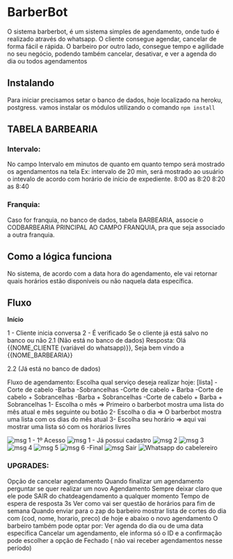 # BarberBot

O sistema barberbot, é um sistema simples de agendamento, onde tudo é realizado através do whatsapp. O cliente consegue agendar, cancelar de forma fácil e rápida.
O barbeiro por outro lado, consegue tempo e agilidade no seu negócio, podendo também cancelar, desativar, e ver a agenda do dia ou todos agendamentos

## Instalando

Para iniciar precisamos setar o banco de dados, hoje localizado na heroku, postgress. vamos instalar os módulos utilizando o comando `npm install`

## TABELA BARBEARIA

### Intervalo:

No campo Intervalo em minutos de quanto em quanto tempo será mostrado os agendamentos na tela 
Ex: intervalo de 20 min, será mostrado ao usuário o intevalo de acordo com horário de início de expediente.
8:00 as 8:20
8:20 as 8:40

### Franquia:

Caso for franquia, no banco de dados, tabela BARBEARIA, associe o CODBARBEARIA PRINCIPAL AO CAMPO FRANQUIA, pra que seja associado a outra franquia.

## Como a lógica funciona

No sistema, de acordo com a data hora do agendamento, ele vai retornar quais horários estão disponíveis
ou não naquela data específica.

## Fluxo

**Início**

1 - Cliente inicia conversa
2 - É verificado Se o cliente já está salvo no banco ou não
2.1 (Não está no banco de dados)
    Resposta: Olá {{NOME_CLIENTE (variável do whatsapp)}}, Seja bem vindo a {{NOME_BARBEARIA}}

2.2 (Já está no banco de dados)

Fluxo de agendamento:
Escolha qual serviço deseja realizar hoje:
[lista]
-Corte de cabelo
-Barba
-Sobrancelhas
-Corte de cabelo + Barba
-Corte de cabelo + Sobrancelhas
-Barba + Sobrancelhas
-Corte de cabelo + Barba + Sobrancelhas
1- Escolha o mês => Primeiro o barberbot mostra uma lista do mês atual e mês seguinte ou botão
2- Escolha o dia => O barberbot mostra uma lista com os dias do mês atual
3- Escolha seu horário => aqui vai mostrar uma lista só com os horários livres

![msg 1 - 1º Acesso](https://user-images.githubusercontent.com/8366179/168482224-408f3f98-9fea-44b8-b9d3-d58f1f21945d.JPG)
![msg 1 - Já possui cadastro](https://user-images.githubusercontent.com/8366179/168482225-60093526-48d0-4d49-ae61-a1a071860ccc.JPG)
![msg 2](https://user-images.githubusercontent.com/8366179/168482226-5f1a985d-e126-480c-a1c9-502eb69b99d0.JPG)
![msg 3](https://user-images.githubusercontent.com/8366179/168482227-e51b4f24-1ebb-41f0-a95c-eaf463a2ba75.JPG)
![msg 4](https://user-images.githubusercontent.com/8366179/168482228-ced00617-523d-48fa-97a2-0d477ddf977e.JPG)
![msg 5](https://user-images.githubusercontent.com/8366179/168482229-0da12d0d-b933-4007-8c47-e9fd60591a42.JPG)
![msg 6 -Final](https://user-images.githubusercontent.com/8366179/168482231-9a7885e8-c2fe-4cd2-854b-2d14e4b556a2.JPG)
![msg Sair](https://user-images.githubusercontent.com/8366179/168482232-ae67188f-1c28-4a75-a120-b922b3269b8f.JPG)
![Whatsapp do cabelereiro](https://user-images.githubusercontent.com/8366179/168482233-d292718e-5c05-4dc3-b16f-9d3c5e023798.JPG)


### UPGRADES:

Opção de cancelar agendamento
Quando finalizar um agendamento perguntar se quer realizar um novo Agendamento
Sempre deixar claro que ele pode SAIR do chatdeagendamento a qualquer momento
Tempo de espera de resposta 3s
Ver como vai ser questão de horários para fim de semana
Quando enviar para o zap do barbeiro mostrar lista de cortes do dia com (cod, nome, horario, preco)
de hoje e abaixo o novo agendamento
O barbeiro também pode optar por:
Ver agenda do dia ou de uma data especifica
Cancelar um agendamento, ele informa só o ID e a confirmação
pode escolher a opção de Fechado ( não vai receber agendamentos nesse período)
